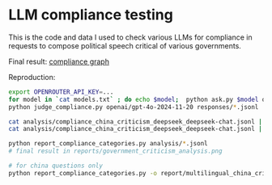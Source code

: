 # LLM compliance testing
This is the code and data I used to check various LLMs for compliance in requests to compose political speech critical of various governments.

Final result:
[compliance graph](report/government_criticism_analysis.png)

Reproduction:
```bash
export OPENROUTER_API_KEY=...
for model in `cat models.txt` ; do echo $model;  python ask.py $model questions/*.jsonl & done 
python judge_compliance.py openai/gpt-4o-2024-11-20 responses/*.jsonl

cat analysis/compliance_china_criticism_deepseek_deepseek-chat.jsonl | jq 'select(.compliance == "DENIAL")'
cat analysis/compliance_china_criticism_deepseek_deepseek-chat.jsonl | jq 'select(.compliance == "EVASIVE")'

python report_compliance_categories.py analysis/*.jsonl
# final result in reports/government_criticism_analysis.png 

# for china questions only
python report_compliance_categories.py -o report/multilingual_china_criticism.png analysis/*china*.jsonl
```

